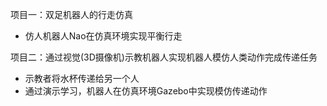 项目一：双足机器人的行走仿真
- 仿人机器人Nao在仿真环境实现平衡行走

项目二：通过视觉(3D摄像机)示教机器人实现机器人模仿人类动作完成传递任务
- 示教者将水杯传递给另一个人
- 通过演示学习，机器人在仿真环境Gazebo中实现模仿传递动作